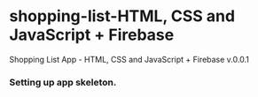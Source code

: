 # shopping-list-HTML, CSS and JavaScript + Firebase
Shopping List App - HTML, CSS and JavaScript + Firebase v.0.0.1


### Setting up app skeleton.	
